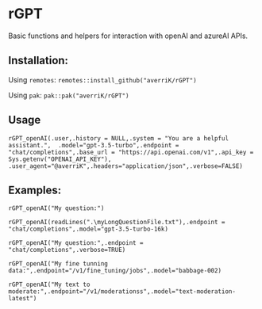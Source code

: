 # rGPT
Basic functions and helpers for interaction with openAI and azureAI APIs.

## Installation:

Using `remotes`:
`remotes::install_github("averriK/rGPT")`


Using `pak`:
`pak::pak("averriK/rGPT")`


## Usage

`rGPT_openAI(.user,.history = NULL,.system = "You are a helpful assistant.",  .model="gpt-3.5-turbo",.endpoint = "chat/completions",.base_url = "https://api.openai.com/v1",.api_key = Sys.getenv("OPENAI_API_KEY"),    .user_agent="@averriK",.headers="application/json",.verbose=FALSE)`

## Examples:


`rGPT_openAI("My question:")`

`rGPT_openAI(readLines(".\myLongQuestionFile.txt"),.endpoint = "chat/completions",.model="gpt-3.5-turbo-16k)`

`rGPT_openAI("My question:",.endpoint = "chat/completions",.verbose=TRUE)`

`rGPT_openAI("My fine tunning data:",.endpoint="/v1/fine_tuning/jobs",.model="babbage-002)`

`rGPT_openAI("My text to moderate:",.endpoint="/v1/moderationss",.model="text-moderation-latest")`

